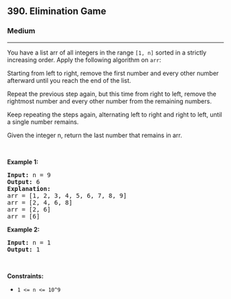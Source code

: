 <h2>390. Elimination Game</h2><h3>Medium</h3><hr><div><p>You have a list arr of all integers in the range <code>[1, n]</code> sorted in a strictly increasing order. Apply the following algorithm on <code>arr</code>:

Starting from left to right, remove the first number and every other number afterward until you reach the end of the list.

Repeat the previous step again, but this time from right to left, remove the rightmost number and every other number from the remaining numbers.

Keep repeating the steps again, alternating left to right and right to left, until a single number remains.

Given the integer n, return the last number that remains in arr.

<p>&nbsp;</p>
<p><strong>Example 1:</strong></p>

<pre><strong>Input:</strong> n = 9
<strong>Output:</strong> 6
<strong>Explanation:</strong> 
arr = [1, 2, 3, 4, 5, 6, 7, 8, 9]
arr = [2, 4, 6, 8]
arr = [2, 6]
arr = [6]
</pre>

<p><strong>Example 2:</strong></p>

<pre><strong>Input:</strong> n = 1
<strong>Output:</strong> 1
</pre>

<p>&nbsp;</p>
<p><strong>Constraints:</strong></p>

<ul>
	<li><code>1 &lt;= n &lt;= 10^9</code></li>
</ul>
</div>
